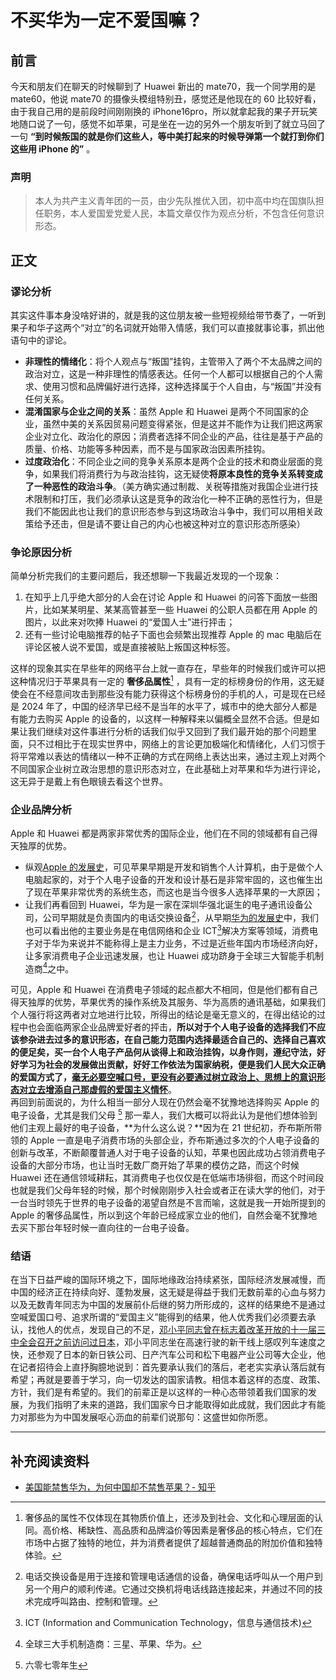 # 不买华为一定不爱国嘛？

## 前言

今天和朋友们在聊天的时候聊到了 Huawei 新出的 mate70，我一个同学用的是 mate60，他说 mate70 的摄像头模组特别丑，感觉还是他现在的 60 比较好看，由于我自己用的是前段时间刚刚换的 iPhone16pro，所以就拿起我的果子开玩笑地随口说了一句，感觉不如苹果，可是坐在一边的另外一个朋友听到了就立马回了一句 **“到时候叛国的就是你们这些人，等中美打起来的时候导弹第一个就打到你们这些用 iPhone 的”** 。

### 声明

> 本人为共产主义青年团的一员，由少先队推优入团，初中高中均在国旗队担任职务，本人爱国爱党爱人民，本篇文章仅作为观点分析，不包含任何意识形态。

## 正文

### 谬论分析

其实这件事本身没啥好讲的，就是我的这位朋友被一些短视频给带节奏了，一听到果子和华子这两个“对立”的名词就开始带入情感，我们可以直接就事论事，抓出他语句中的谬论。

- **非理性的情绪化**：将个人观点与“叛国”挂钩，主管带入了两个不太品牌之间的政治对立，这是一种非理性的情感表达。任何一个人都可以根据自己的个人需求、使用习惯和品牌偏好进行选择，这种选择属于个人自由，与“叛国”并没有任何关系。
- **混淆国家与企业之间的关系**：虽然 Apple 和 Huawei 是两个不同国家的企业，虽然中美的关系因贸易问题变得紧张，但是这并不能作为让我们把这两家企业对立化、政治化的原因；消费者选择不同企业的产品，往往是基于产品的质量、价格、功能等多种因素，而不是与国家政治因素所挂钩。
- **过度政治化**：不同企业之间的竞争关系原本是两个企业的技术和商业层面的竞争，如果我们将消费行为与政治挂钩，这无疑使**将原本良性的竞争关系转变成了一种恶性的政治斗争**。（美方确实通过制裁、关税等措施对我国企业进行技术限制和打压，我们必须承认这是竞争的政治化一种不正确的恶性行为，但是我们不能因此也让我们的意识形态参与到这场政治斗争中，我们可以用相关政策给予还击，但是请不要让自己的内心也被这种对立的意识形态所感染）

### 争论原因分析

简单分析完我们的主要问题后，我还想聊一下我最近发现的一个现象：

1. 在知乎上几乎绝大部分的人会在讨论 Apple 和 Huawei 的问答下面放一些图片，比如某某明星、某某高管甚至一些 Huawei 的公职人员都在用 Apple 的图片，以此来对吹捧 Huawei 的“爱国人士”进行抨击；
2. 还有一些讨论电脑推荐的帖子下面也会频繁出现推荐 Apple 的 mac 电脑后在评论区被人说不爱国，或是直接被贴上叛国这种标签。

这样的现象其实在早些年的网络平台上就一直存在，早些年的时候我们或许可以把这种情况归于苹果具有一定的 **奢侈品属性**[^1] ，具有一定的标榜身份的作用，这无疑使会在不经意间攻击到那些没有能力获得这个标榜身份的手机的人，可是现在已经是 2024 年了，中国的经济早已经不是当年的水平了，城市中的绝大部分人都是有能力去购买 Apple 的设备的，以这样一种解释来以偏概全显然不合适。但是如果让我们继续对这件事进行分析的话我们似乎又回到了我们最开始的那个问题里面，只不过相比于在现实世界中，网络上的言论更加极端化和情绪化，人们习惯于将平常难以表达的情绪以一种不正确的方式在网络上表达出来，通过主观上对两个不同国家企业树立政治思想的意识形态对立，在此基础上对苹果和华为进行评论，这无异于是戴上有色眼镜去看这个世界。

### 企业品牌分析

Apple 和 Huawei 都是两家非常优秀的国际企业，他们在不同的领域都有自己得天独厚的优势。

- 纵观[Apple 的发展史](https://zhuanlan.zhihu.com/p/369159505)，可见苹果早期是开发和销售个人计算机，由于是做个人电脑起家的，对于个人电子设备的开发和设计基石是非常牢固的，这也催生出了现在苹果非常优秀的系统生态，而这也是当今很多人选择苹果的一大原因；
- 让我们再看回到 Huawei，华为是一家在深圳华强北诞生的电子通讯设备公司，公司早期就是负责国内的电话交换设备[^2]，从早期[华为的发展史](https://zhuanlan.zhihu.com/p/111501286)中，我们也可以看出他的主要业务是在电信网络和企业 ICT[^3]解决方案等领域，消费电子对于华为来说并不能称得上是主力业务，不过是近些年国内市场经济向好，让多家消费电子企业迅速发展，也让 Huawei 成功跻身于全球三大智能手机制造商[^4]之中。

可见，Apple 和 Huawei 在消费电子领域的起点都大不相同，但是他们都有自己得天独厚的优势，苹果优秀的操作系统及其服务、华为高质的通讯基础，如果我们个人强行将这两者对立地进行比较，所得出的结论是毫无意义的，在得出结论的过程中也会面临两家企业品牌爱好者的抨击，**所以对于个人电子设备的选择我们不应该参杂进去过多的意识形态，在自己能力范围内选择最适合自己的、选择自己喜欢的便足矣，买一台个人电子产品何从谈得上和政治挂钩，以身作则，遵纪守法，好好学习为社会的发展做出贡献，好好工作依法为国家纳税，便是我们人民大众正确的爱国方式了，<u>毫无必要空喊口号，更没有必要通过树立政治上、思想上的意识形态对立去增添自己那虚假的爱国主义情怀</u>**。  
再回到前面说的，为什么相当一部分人现在仍然会毫不犹豫地选择购买 Apple 的电子设备，尤其是我们父母 [^5] 那一辈人，我们大概可以将此认为是他们想体验到他们主观上最好的电子设备，**为什么这么说？**因为在 21 世纪初，乔布斯所带领的 Apple 一直是电子消费市场的头部企业，乔布斯通过多次的个人电子设备的创新与改革，不断颠覆普通人对于电子设备的认知，苹果也因此成功占领消费电子设备的大部分市场，也让当时无数厂商开始了苹果的模仿之路，而这个时候 Huawei 还在通信领域耕耘，其消费电子也仅仅是在低端市场徘徊，而这个时间段也就是我们父母年轻的时候，那个时候刚刚步入社会或者正在读大学的他们，对于一台当时领先于世界的电子设备的渴望自然是不言而喻，这就是我一开始所提到的 Apple 的奢侈品属性，所以到这个年龄已经成家立业的他们，自然会毫不犹豫地去买下那台年轻时候一直向往的一台电子设备。

### 结语

在当下日益严峻的国际环境之下，国际地缘政治持续紧张，国际经济发展减慢，而中国的经济正在持续向好、蓬勃发展，这无疑是得益于我们无数前辈的心血与努力以及无数青年同志为中国的发展前仆后继的努力所形成的，这样的结果绝不是通过空喊爱国口号、追求所谓的“爱国主义”能得到的结果，他人优秀我们必须要去承认，找他人的优点，发现自己的不足，[邓小平同志曾在标志着改革开放的十一届三中全会召开之前访问过日本](https://www.bilibili.com/video/BV1Bc411f7NY/?share_source=copy_web&vd_source=fd28b6f3752479b87076d40413144fc3)，邓小平同志坐在高速行驶的新干线上感叹列车速度之快，还参观了日本的新日铁公司、日产汽车公司和松下电器产业公司等大企业，他在记者招待会上直抒胸臆地说到：首先要承认我们的落后，老老实实承认落后就有希望；再就是要善于学习，向一切发达的国家请教。相信本着这样的态度、政策、方针，我们是有希望的。我们的前辈正是以这样的一种心态带领着我们国家的发展，为我们指明了未来的道路，我们国家今日才能取得如此成就，我们因此才有能力对那些为为中国发展呕心沥血的前辈们说那句：这盛世如你所愿。

---

## 补充阅读资料

- [美国能禁售华为，为何中国却不禁售苹果？- 知乎](https://www.zhihu.com/question/398907816/answer/1270864987)

[^1]: 奢侈品的属性不仅体现在其物质价值上，还涉及到社会、文化和心理层面的认同。高价格、稀缺性、高品质和品牌溢价等因素是奢侈品的核心特点，它们在市场中占据了独特的地位，并为消费者提供了超越普通商品的附加价值和独特体验。
[^2]: 电话交换设备是用于连接和管理电话通信的设备，确保电话呼叫从一个用户到另一个用户的顺利传递。它通过交换机将电话线路连接起来，并通过不同的技术完成呼叫路由、控制和管理。
[^3]: ICT (Information and Communication Technology，信息与通信技术)
[^4]: 全球三大手机制造商：三星、苹果、华为。
[^5]: 六零七零年生
